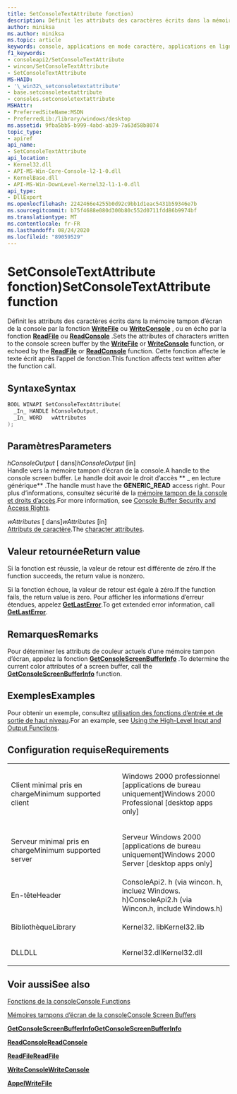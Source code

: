 ```yaml
---
title: SetConsoleTextAttribute fonction)
description: Définit les attributs des caractères écrits dans la mémoire tampon d’écran de la console par la fonction WriteFile ou WriteConsole, ou en écho par la fonction ReadFile ou ReadConsole.
author: miniksa
ms.author: miniksa
ms.topic: article
keywords: console, applications en mode caractère, applications en ligne de commande, applications Terminal Server, API de console
f1_keywords:
- consoleapi2/SetConsoleTextAttribute
- wincon/SetConsoleTextAttribute
- SetConsoleTextAttribute
MS-HAID:
- '\_win32\_setconsoletextattribute'
- base.setconsoletextattribute
- consoles.setconsoletextattribute
MSHAttr:
- PreferredSiteName:MSDN
- PreferredLib:/library/windows/desktop
ms.assetid: 9fba5bb5-b999-4abd-ab39-7a63d58b8074
topic_type:
- apiref
api_name:
- SetConsoleTextAttribute
api_location:
- Kernel32.dll
- API-MS-Win-Core-Console-l2-1-0.dll
- KernelBase.dll
- API-MS-Win-DownLevel-Kernel32-l1-1-0.dll
api_type:
- DllExport
ms.openlocfilehash: 2242466e4255b0d92c9bb1d1eac5431b59346e7b
ms.sourcegitcommit: b75f4688e080d300b80c552d0711fdd86b9974bf
ms.translationtype: MT
ms.contentlocale: fr-FR
ms.lasthandoff: 08/24/2020
ms.locfileid: "89059529"
---
```

# <a name="setconsoletextattribute-function"></a><span data-ttu-id="4f62d-104">SetConsoleTextAttribute fonction)</span><span class="sxs-lookup"><span data-stu-id="4f62d-104">SetConsoleTextAttribute function</span></span>


<span data-ttu-id="4f62d-105">Définit les attributs des caractères écrits dans la mémoire tampon d’écran de la console par la fonction [**WriteFile**](https://msdn.microsoft.com/library/windows/desktop/aa365747) ou [**WriteConsole**](writeconsole.md) , ou en écho par la fonction [**ReadFile**](https://msdn.microsoft.com/library/windows/desktop/aa365467) ou [**ReadConsole**](readconsole.md) .</span><span class="sxs-lookup"><span data-stu-id="4f62d-105">Sets the attributes of characters written to the console screen buffer by the [**WriteFile**](https://msdn.microsoft.com/library/windows/desktop/aa365747) or [**WriteConsole**](writeconsole.md) function, or echoed by the [**ReadFile**](https://msdn.microsoft.com/library/windows/desktop/aa365467) or [**ReadConsole**](readconsole.md) function.</span></span> <span data-ttu-id="4f62d-106">Cette fonction affecte le texte écrit après l’appel de fonction.</span><span class="sxs-lookup"><span data-stu-id="4f62d-106">This function affects text written after the function call.</span></span>

<a name="syntax"></a><span data-ttu-id="4f62d-107">Syntaxe</span><span class="sxs-lookup"><span data-stu-id="4f62d-107">Syntax</span></span>
------

```C
BOOL WINAPI SetConsoleTextAttribute(
  _In_ HANDLE hConsoleOutput,
  _In_ WORD   wAttributes
);
```

<a name="parameters"></a><span data-ttu-id="4f62d-108">Paramètres</span><span class="sxs-lookup"><span data-stu-id="4f62d-108">Parameters</span></span>
----------

<span data-ttu-id="4f62d-109">*hConsoleOutput* \[ dans\]</span><span class="sxs-lookup"><span data-stu-id="4f62d-109">*hConsoleOutput* \[in\]</span></span>  
<span data-ttu-id="4f62d-110">Handle vers la mémoire tampon d’écran de la console.</span><span class="sxs-lookup"><span data-stu-id="4f62d-110">A handle to the console screen buffer.</span></span> <span data-ttu-id="4f62d-111">Le handle doit avoir le droit d’accès \*\* \_ en lecture générique\*\* .</span><span class="sxs-lookup"><span data-stu-id="4f62d-111">The handle must have the **GENERIC\_READ** access right.</span></span> <span data-ttu-id="4f62d-112">Pour plus d’informations, consultez sécurité de la [mémoire tampon de la console et droits d’accès](console-buffer-security-and-access-rights.md).</span><span class="sxs-lookup"><span data-stu-id="4f62d-112">For more information, see [Console Buffer Security and Access Rights](console-buffer-security-and-access-rights.md).</span></span>

<span data-ttu-id="4f62d-113">*wAttributes* \[ dans\]</span><span class="sxs-lookup"><span data-stu-id="4f62d-113">*wAttributes* \[in\]</span></span>  
<span data-ttu-id="4f62d-114">[Attributs de caractère](console-screen-buffers.md#_win32_font_attributes).</span><span class="sxs-lookup"><span data-stu-id="4f62d-114">The [character attributes](console-screen-buffers.md#_win32_font_attributes).</span></span>

<a name="return-value"></a><span data-ttu-id="4f62d-115">Valeur retournée</span><span class="sxs-lookup"><span data-stu-id="4f62d-115">Return value</span></span>
------------

<span data-ttu-id="4f62d-116">Si la fonction est réussie, la valeur de retour est différente de zéro.</span><span class="sxs-lookup"><span data-stu-id="4f62d-116">If the function succeeds, the return value is nonzero.</span></span>

<span data-ttu-id="4f62d-117">Si la fonction échoue, la valeur de retour est égale à zéro.</span><span class="sxs-lookup"><span data-stu-id="4f62d-117">If the function fails, the return value is zero.</span></span> <span data-ttu-id="4f62d-118">Pour afficher les informations d’erreur étendues, appelez [**GetLastError**](https://msdn.microsoft.com/library/windows/desktop/ms679360).</span><span class="sxs-lookup"><span data-stu-id="4f62d-118">To get extended error information, call [**GetLastError**](https://msdn.microsoft.com/library/windows/desktop/ms679360).</span></span>

<a name="remarks"></a><span data-ttu-id="4f62d-119">Remarques</span><span class="sxs-lookup"><span data-stu-id="4f62d-119">Remarks</span></span>
-------

<span data-ttu-id="4f62d-120">Pour déterminer les attributs de couleur actuels d’une mémoire tampon d’écran, appelez la fonction [**GetConsoleScreenBufferInfo**](getconsolescreenbufferinfo.md) .</span><span class="sxs-lookup"><span data-stu-id="4f62d-120">To determine the current color attributes of a screen buffer, call the [**GetConsoleScreenBufferInfo**](getconsolescreenbufferinfo.md) function.</span></span>

<a name="examples"></a><span data-ttu-id="4f62d-121">Exemples</span><span class="sxs-lookup"><span data-stu-id="4f62d-121">Examples</span></span>
--------

<span data-ttu-id="4f62d-122">Pour obtenir un exemple, consultez [utilisation des fonctions d’entrée et de sortie de haut niveau](using-the-high-level-input-and-output-functions.md).</span><span class="sxs-lookup"><span data-stu-id="4f62d-122">For an example, see [Using the High-Level Input and Output Functions](using-the-high-level-input-and-output-functions.md).</span></span>

<a name="requirements"></a><span data-ttu-id="4f62d-123">Configuration requise</span><span class="sxs-lookup"><span data-stu-id="4f62d-123">Requirements</span></span>
------------

<table>
<colgroup>
<col width="50%" />
<col width="50%" />
</colgroup>
<tbody>
<tr class="odd">
<td><p><span data-ttu-id="4f62d-124">Client minimal pris en charge</span><span class="sxs-lookup"><span data-stu-id="4f62d-124">Minimum supported client</span></span></p></td>
<td><p><span data-ttu-id="4f62d-125">Windows 2000 professionnel [applications de bureau uniquement]</span><span class="sxs-lookup"><span data-stu-id="4f62d-125">Windows 2000 Professional [desktop apps only]</span></span></p></td>
</tr>
<tr class="even">
<td><p><span data-ttu-id="4f62d-126">Serveur minimal pris en charge</span><span class="sxs-lookup"><span data-stu-id="4f62d-126">Minimum supported server</span></span></p></td>
<td><p><span data-ttu-id="4f62d-127">Serveur Windows 2000 [applications de bureau uniquement]</span><span class="sxs-lookup"><span data-stu-id="4f62d-127">Windows 2000 Server [desktop apps only]</span></span></p></td>
</tr>
<tr class="odd">
<td><p><span data-ttu-id="4f62d-128">En-tête</span><span class="sxs-lookup"><span data-stu-id="4f62d-128">Header</span></span></p></td>
<td><span data-ttu-id="4f62d-129">ConsoleApi2. h (via wincon. h, incluez Windows. h)</span><span class="sxs-lookup"><span data-stu-id="4f62d-129">ConsoleApi2.h (via Wincon.h, include Windows.h)</span></span></td>
</tr>
<tr class="even">
<td><p><span data-ttu-id="4f62d-130">Bibliothèque</span><span class="sxs-lookup"><span data-stu-id="4f62d-130">Library</span></span></p></td>
<td><span data-ttu-id="4f62d-131">Kernel32. lib</span><span class="sxs-lookup"><span data-stu-id="4f62d-131">Kernel32.lib</span></span></td>
</tr>
<tr class="odd">
<td><p><span data-ttu-id="4f62d-132">DLL</span><span class="sxs-lookup"><span data-stu-id="4f62d-132">DLL</span></span></p></td>
<td><span data-ttu-id="4f62d-133">Kernel32.dll</span><span class="sxs-lookup"><span data-stu-id="4f62d-133">Kernel32.dll</span></span></td>
</tr>
<tr class="even">
</tr>
<tr class="odd">
</tr>
<tr class="even">
</tr>
</tbody>
</table>

## <a name="span-idsee_alsospansee-also"></a><span data-ttu-id="4f62d-134"><span id="see_also"></span>Voir aussi</span><span class="sxs-lookup"><span data-stu-id="4f62d-134"><span id="see_also"></span>See also</span></span>


[<span data-ttu-id="4f62d-135">Fonctions de la console</span><span class="sxs-lookup"><span data-stu-id="4f62d-135">Console Functions</span></span>](console-functions.md)

[<span data-ttu-id="4f62d-136">Mémoires tampons d’écran de la console</span><span class="sxs-lookup"><span data-stu-id="4f62d-136">Console Screen Buffers</span></span>](console-screen-buffers.md)

[<span data-ttu-id="4f62d-137">**GetConsoleScreenBufferInfo**</span><span class="sxs-lookup"><span data-stu-id="4f62d-137">**GetConsoleScreenBufferInfo**</span></span>](getconsolescreenbufferinfo.md)

[<span data-ttu-id="4f62d-138">**ReadConsole**</span><span class="sxs-lookup"><span data-stu-id="4f62d-138">**ReadConsole**</span></span>](readconsole.md)

[<span data-ttu-id="4f62d-139">**ReadFile**</span><span class="sxs-lookup"><span data-stu-id="4f62d-139">**ReadFile**</span></span>](https://msdn.microsoft.com/library/windows/desktop/aa365467)

[<span data-ttu-id="4f62d-140">**WriteConsole**</span><span class="sxs-lookup"><span data-stu-id="4f62d-140">**WriteConsole**</span></span>](writeconsole.md)

[<span data-ttu-id="4f62d-141">**Appel**</span><span class="sxs-lookup"><span data-stu-id="4f62d-141">**WriteFile**</span></span>](https://msdn.microsoft.com/library/windows/desktop/aa365747)

 

 




